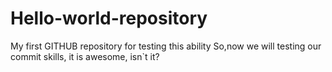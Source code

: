 # Hello-world-repository
My first GITHUB repository for testing this ability
So,now we will testing our commit skills, it is awesome, isn`t it?
